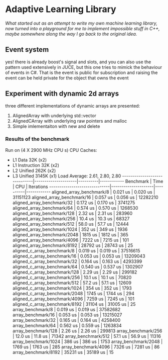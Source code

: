 # Adaptive Learning Library
*What started out as an attempt to write my own machine learning library, now turned into a playground for me to implement impossible stuff in C++, maybe somewhere along the way I go back to the original idea.*

## Event system 
yes! there is already boost's signal and slots, and you can also use the pattern used extensively in JUCE, but this one tries to mimick the behaviour of events in C#. That is the event is public for subscription and raising the event can be held private for the object that owns the event

## Experiment with dynamic 2d arrays
three different implementations of dynamic arrays are presented:
1. AlignedArray with underlying std::vector
2. AlignedCArray with underlying raw pointers and malloc
3. Simple imlementaiton with new and delete

### Results of the benchmark
Run on (4 X 2900 MHz CPU s)
CPU Caches:
  * L1 Data 32K (x2)
  * L1 Instruction 32K (x2)
  * L2 Unified 262K (x2)
  * L3 Unified 3145K (x1)
Load Average: 2.61, 2.80, 2.80
------------------------------|---------------------|----------|------------
Benchmark                     |          Time       |      CPU |  Iterations
------------------------------|---------------------|----------|------------
aligned_array_benchmark/8      |     0.021 us   |     0.020 us  |   31151123
aligned_array_benchmark/16     |     0.057 us   |    0.056 us   |  12282210
aligned_array_benchmark/32     |     0.172 us   |     0.170 us  |    3741275
aligned_array_benchmark/64     |     0.574 us   |     0.570 us  |    1268530
aligned_array_benchmark/128    |      2.32 us   |      2.31 us  |     283960
aligned_array_benchmark/256    |      10.4 us   |      10.3 us  |      68327
aligned_array_benchmark/512    |      58.0 us   |      57.7 us  |      12444
aligned_array_benchmark/1024   |       352 us   |       349 us  |       1936
aligned_array_benchmark/2048   |      1815 us   |      1812 us  |        365
aligned_array_benchmark/4096   |      7222 us   |      7215 us  |        101
aligned_array_benchmark/8192   |     28792 us   |     28743 us  |         25
aligned_c_array_benchmark/8    |     0.019 us   |     0.019 us  |   37516615
aligned_c_array_benchmark/16   |     0.053 us   |     0.053 us  |   13209043
aligned_c_array_benchmark/32   |     0.164 us   |     0.163 us  |    4293399
aligned_c_array_benchmark/64   |     0.540 us   |     0.537 us  |    1302907
aligned_c_array_benchmark/128  |      2.29 us   |      2.29 us  |     299182
aligned_c_array_benchmark/256  |      10.1 us   |      10.1 us  |      70820
aligned_c_array_benchmark/512  |      57.2 us   |      57.1 us  |      12609
aligned_c_array_benchmark/1024 |       354 us   |       352 us  |       1793
aligned_c_array_benchmark/2048 |      1745 us   |      1744 us  |        294
aligned_c_array_benchmark/4096 |      7259 us   |      7245 us  |        101
aligned_c_array_benchmark/8192 |     31104 us   |     31005 us  |         25
array_benchmark/8              |     0.019 us   |     0.019 us  |   37582682
array_benchmark/16             |     0.053 us   |     0.053 us  |   13215027
array_benchmark/32             |     0.165 us   |     0.164 us  |    4258400
array_benchmark/64             |    0.562 us    |    0.559 us   |   1263834
array_benchmark/128            |      2.26 us   |      2.26 us  |     299813
array_benchmark/256            |      12.0 us   |      11.8 us  |      71342
array_benchmark/512            |      57.1 us   |      56.9 us  |      11316
array_benchmark/1024           |       386 us   |       386 us  |       1753
array_benchmark/2048           |      1769 us   |      1763 us  |        285
array_benchmark/4096           |      7326 us   |      7281 us  |         86
array_benchmark/8192           |     35231 us   |     35189 us  |         15
